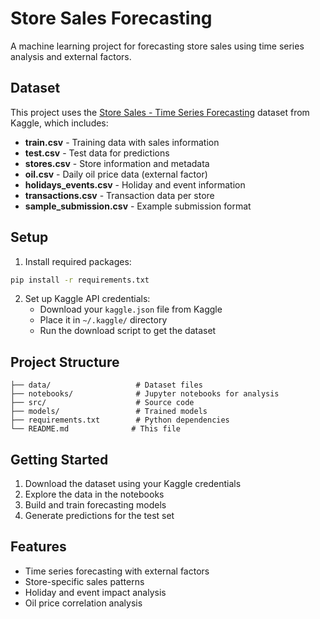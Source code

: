 # Store Sales Forecasting

A machine learning project for forecasting store sales using time series analysis and external factors.

## Dataset

This project uses the [Store Sales - Time Series Forecasting](https://www.kaggle.com/competitions/store-sales-time-series-forecasting) dataset from Kaggle, which includes:

- **train.csv** - Training data with sales information
- **test.csv** - Test data for predictions
- **stores.csv** - Store information and metadata
- **oil.csv** - Daily oil price data (external factor)
- **holidays_events.csv** - Holiday and event information
- **transactions.csv** - Transaction data per store
- **sample_submission.csv** - Example submission format

## Setup

1. Install required packages:
```bash
pip install -r requirements.txt
```

2. Set up Kaggle API credentials:
   - Download your `kaggle.json` file from Kaggle
   - Place it in `~/.kaggle/` directory
   - Run the download script to get the dataset

## Project Structure

```
├── data/                   # Dataset files
├── notebooks/              # Jupyter notebooks for analysis
├── src/                    # Source code
├── models/                 # Trained models
├── requirements.txt        # Python dependencies
└── README.md              # This file
```

## Getting Started

1. Download the dataset using your Kaggle credentials
2. Explore the data in the notebooks
3. Build and train forecasting models
4. Generate predictions for the test set

## Features

- Time series forecasting with external factors
- Store-specific sales patterns
- Holiday and event impact analysis
- Oil price correlation analysis